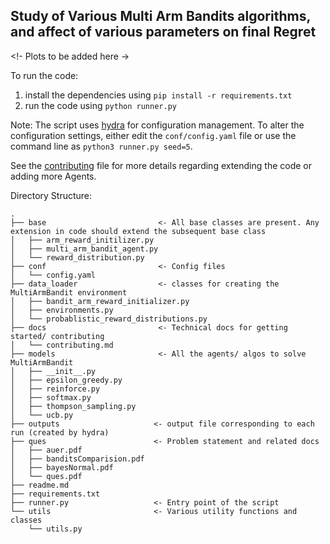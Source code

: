 ## Study of Various Multi Arm Bandits algorithms, and affect of various parameters on final Regret


<!- Plots to be added here ->


To run the code:         
1. install the dependencies using `pip install -r requirements.txt`
2. run the code using `python runner.py`

Note: The script uses [hydra](https://github.com/facebookresearch/hydra) for configuration management.
To alter the configuration settings, either edit the `conf/config.yaml` file or use the command line as `python3 runner.py seed=5`.


See the [contributing](docs/contributing.md) file for more details regarding extending the code or adding more Agents.


Directory Structure:
```
.
├── base                         <- All base classes are present. Any extension in code should extend the subsequent base class
│   ├── arm_reward_initilizer.py
│   ├── multi_arm_bandit_agent.py
│   └── reward_distribution.py
├── conf                         <- Config files
│   └── config.yaml
├── data_loader                  <- classes for creating the MultiArmBandit environment      
│   ├── bandit_arm_reward_initializer.py
│   ├── environments.py
│   └── probablistic_reward_distributions.py
├── docs                         <- Technical docs for getting started/ contributing
│   └── contributing.md
├── models                       <- All the agents/ algos to solve MultiArmBandit
│   ├── __init__.py
│   ├── epsilon_greedy.py
│   ├── reinforce.py
│   ├── softmax.py
│   ├── thompson_sampling.py
│   └── ucb.py
├── outputs                     <- output file corresponding to each run (created by hydra)  
├── ques                        <- Problem statement and related docs
│   ├── auer.pdf
│   ├── banditsComparision.pdf
│   ├── bayesNormal.pdf
│   └── ques.pdf
├── readme.md
├── requirements.txt
├── runner.py                   <- Entry point of the script    
└── utils                       <- Various utility functions and classes
    └── utils.py
```